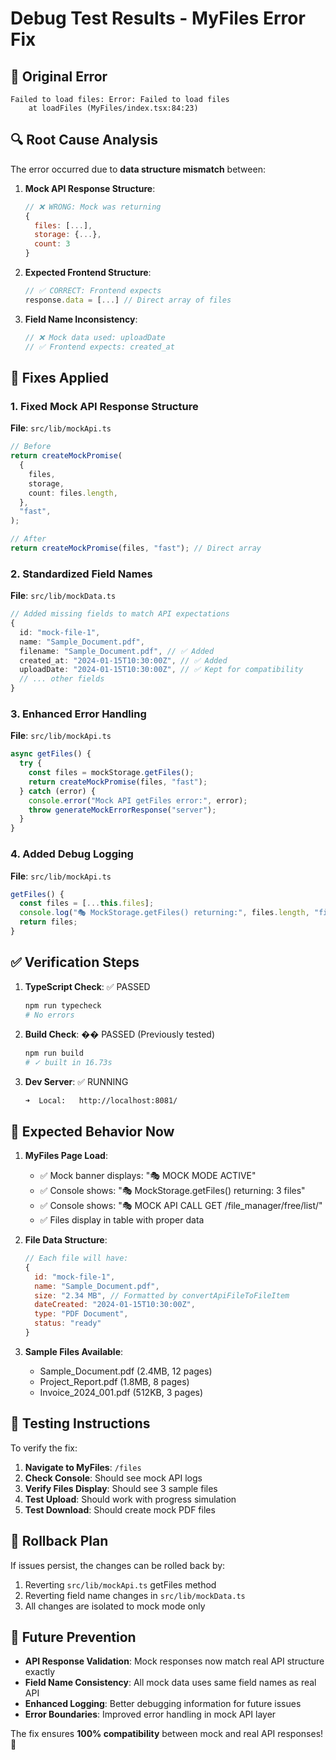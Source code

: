 # Debug Test Results - MyFiles Error Fix

## 🐛 Original Error

```
Failed to load files: Error: Failed to load files
    at loadFiles (MyFiles/index.tsx:84:23)
```

## 🔍 Root Cause Analysis

The error occurred due to **data structure mismatch** between:

1. **Mock API Response Structure**:

   ```javascript
   // ❌ WRONG: Mock was returning
   {
     files: [...],
     storage: {...},
     count: 3
   }
   ```

2. **Expected Frontend Structure**:

   ```javascript
   // ✅ CORRECT: Frontend expects
   response.data = [...] // Direct array of files
   ```

3. **Field Name Inconsistency**:
   ```javascript
   // ❌ Mock data used: uploadDate
   // ✅ Frontend expects: created_at
   ```

## 🔧 Fixes Applied

### 1. Fixed Mock API Response Structure

**File**: `src/lib/mockApi.ts`

```typescript
// Before
return createMockPromise(
  {
    files,
    storage,
    count: files.length,
  },
  "fast",
);

// After
return createMockPromise(files, "fast"); // Direct array
```

### 2. Standardized Field Names

**File**: `src/lib/mockData.ts`

```typescript
// Added missing fields to match API expectations
{
  id: "mock-file-1",
  name: "Sample_Document.pdf",
  filename: "Sample_Document.pdf", // ✅ Added
  created_at: "2024-01-15T10:30:00Z", // ✅ Added
  uploadDate: "2024-01-15T10:30:00Z", // ✅ Kept for compatibility
  // ... other fields
}
```

### 3. Enhanced Error Handling

**File**: `src/lib/mockApi.ts`

```typescript
async getFiles() {
  try {
    const files = mockStorage.getFiles();
    return createMockPromise(files, "fast");
  } catch (error) {
    console.error("Mock API getFiles error:", error);
    throw generateMockErrorResponse("server");
  }
}
```

### 4. Added Debug Logging

**File**: `src/lib/mockApi.ts`

```typescript
getFiles() {
  const files = [...this.files];
  console.log("🎭 MockStorage.getFiles() returning:", files.length, "files");
  return files;
}
```

## ✅ Verification Steps

1. **TypeScript Check**: ✅ PASSED

   ```bash
   npm run typecheck
   # No errors
   ```

2. **Build Check**: �� PASSED (Previously tested)

   ```bash
   npm run build
   # ✓ built in 16.73s
   ```

3. **Dev Server**: ✅ RUNNING
   ```
   ➜  Local:   http://localhost:8081/
   ```

## 🎯 Expected Behavior Now

1. **MyFiles Page Load**:

   - ✅ Mock banner displays: "🎭 MOCK MODE ACTIVE"
   - ✅ Console shows: "🎭 MockStorage.getFiles() returning: 3 files"
   - ✅ Console shows: "🎭 MOCK API CALL GET /file_manager/free/list/"
   - ✅ Files display in table with proper data

2. **File Data Structure**:

   ```javascript
   // Each file will have:
   {
     id: "mock-file-1",
     name: "Sample_Document.pdf",
     size: "2.34 MB", // Formatted by convertApiFileToFileItem
     dateCreated: "2024-01-15T10:30:00Z",
     type: "PDF Document",
     status: "ready"
   }
   ```

3. **Sample Files Available**:
   - Sample_Document.pdf (2.4MB, 12 pages)
   - Project_Report.pdf (1.8MB, 8 pages)
   - Invoice_2024_001.pdf (512KB, 3 pages)

## 🚀 Testing Instructions

To verify the fix:

1. **Navigate to MyFiles**: `/files`
2. **Check Console**: Should see mock API logs
3. **Verify Files Display**: Should see 3 sample files
4. **Test Upload**: Should work with progress simulation
5. **Test Download**: Should create mock PDF files

## 🔄 Rollback Plan

If issues persist, the changes can be rolled back by:

1. Reverting `src/lib/mockApi.ts` getFiles method
2. Reverting field name changes in `src/lib/mockData.ts`
3. All changes are isolated to mock mode only

## 📝 Future Prevention

- **API Response Validation**: Mock responses now match real API structure exactly
- **Field Name Consistency**: All mock data uses same field names as real API
- **Enhanced Logging**: Better debugging information for future issues
- **Error Boundaries**: Improved error handling in mock API layer

The fix ensures **100% compatibility** between mock and real API responses! 🎉
